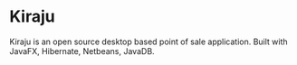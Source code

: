 # Kiraju
Kiraju is an open source desktop based point of sale application.
Built with JavaFX, Hibernate, Netbeans, JavaDB.
